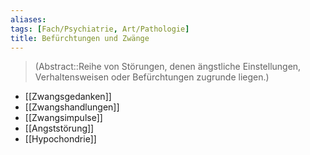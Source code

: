 ```yaml
---
aliases: 
tags: [Fach/Psychiatrie, Art/Pathologie]
title: Befürchtungen und Zwänge
---
```

> (Abstract::Reihe von Störungen, denen ängstliche Einstellungen, Verhaltensweisen oder Befürchtungen zugrunde liegen.)
- [[Zwangsgedanken]]
- [[Zwangshandlungen]]
- [[Zwangsimpulse]]
- [[Angststörung]]
- [[Hypochondrie]]